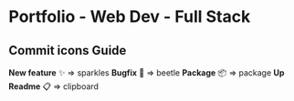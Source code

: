 # Portfolio - Web Dev - Full Stack 
## Commit icons Guide 
**New feature**	✨ => sparkles 
**Bugfix** 🐞 => beetle 
**Package** 📦 => package 
**Up Readme** 📋 => clipboard
